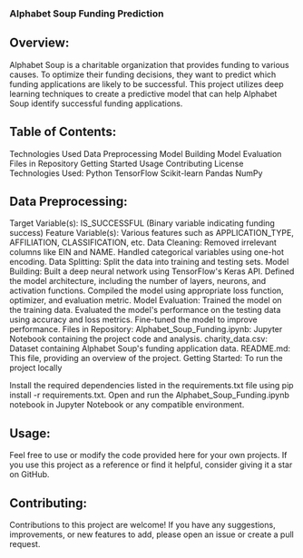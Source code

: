 ### Alphabet Soup Funding Prediction
## Overview:

Alphabet Soup is a charitable organization that provides funding to various causes. To optimize their funding decisions, they want to predict which funding applications are likely to be successful. This project utilizes deep learning techniques to create a predictive model that can help Alphabet Soup identify successful funding applications.

## Table of Contents:
Technologies Used
Data Preprocessing
Model Building
Model Evaluation
Files in Repository
Getting Started
Usage
Contributing
License
Technologies Used:
Python
TensorFlow
Scikit-learn
Pandas
NumPy

## Data Preprocessing:

Target Variable(s): IS_SUCCESSFUL (Binary variable indicating funding success)
Feature Variable(s): Various features such as APPLICATION_TYPE, AFFILIATION, CLASSIFICATION, etc.
Data Cleaning: Removed irrelevant columns like EIN and NAME. Handled categorical variables using one-hot encoding.
Data Splitting: Split the data into training and testing sets.
Model Building:
Built a deep neural network using TensorFlow's Keras API.
Defined the model architecture, including the number of layers, neurons, and activation functions.
Compiled the model using appropriate loss function, optimizer, and evaluation metric.
Model Evaluation:
Trained the model on the training data.
Evaluated the model's performance on the testing data using accuracy and loss metrics.
Fine-tuned the model to improve performance.
Files in Repository:
Alphabet_Soup_Funding.ipynb: Jupyter Notebook containing the project code and analysis.
charity_data.csv: Dataset containing Alphabet Soup's funding application data.
README.md: This file, providing an overview of the project.
Getting Started:
To run the project locally

Install the required dependencies listed in the requirements.txt file using pip install -r requirements.txt.
Open and run the Alphabet_Soup_Funding.ipynb notebook in Jupyter Notebook or any compatible environment.

## Usage:

Feel free to use or modify the code provided here for your own projects. If you use this project as a reference or find it helpful, consider giving it a star on GitHub.

## Contributing:
Contributions to this project are welcome! If you have any suggestions, improvements, or new features to add, please open an issue or create a pull request.
